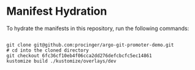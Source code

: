 
# Manifest Hydration

To hydrate the manifests in this repository, run the following commands:

```shell

git clone git@github.com:procinger/argo-git-promoter-demo.git
# cd into the cloned directory
git checkout 6fc36cf10eb4f06cca2dd276defcbcfc5ec14861
kustomize build ./kustomize/overlays/dev
```